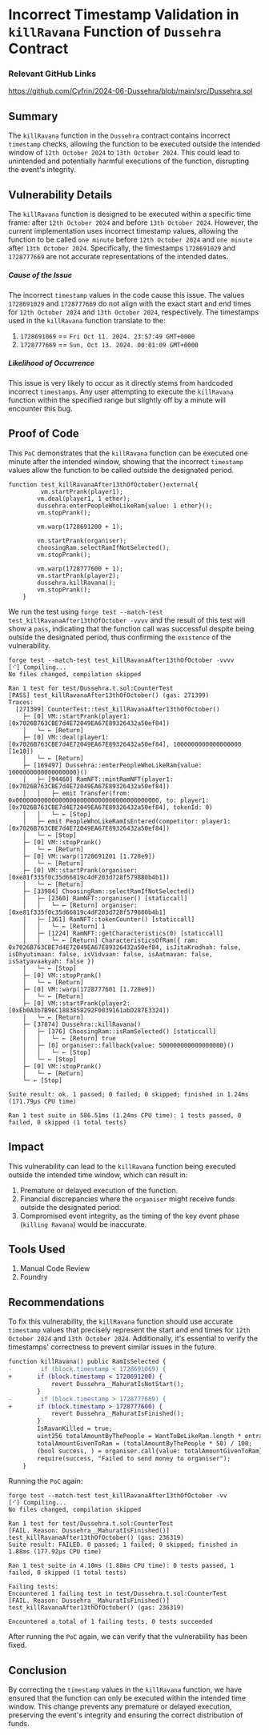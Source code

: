 # Incorrect Timestamp Validation in `killRavana` Function of `Dussehra` Contract            

### Relevant GitHub Links
	
https://github.com/Cyfrin/2024-06-Dussehra/blob/main/src/Dussehra.sol

## Summary
The `killRavana` function in the `Dussehra` contract contains incorrect `timestamp` checks, allowing the function to be executed outside the intended window of `12th October 2024` to `13th October 2024`. This could lead to unintended and potentially harmful executions of the function, disrupting the event's integrity.

## Vulnerability Details
The `killRavana` function is designed to be executed within a specific time frame: after `12th October 2024` and before `13th October 2024`. However, the current implementation uses incorrect timestamp values, allowing the function to be called `one minute` before `12th October 2024` and `one minute` after `13th October 2024`. Specifically, the timestamps `1728691029` and `1728777669` are not accurate representations of the intended dates.

##### Cause of the Issue
The incorrect `timestamp` values in the code cause this issue. The values `1728691029` and `1728777669` do not align with the exact start and end times for `12th October 2024` and `13th October 2024`, respectively.
The timestamps used in the `killRavana` function translate to the: 
1. `1728691069` == `Fri Oct 11. 2024. 23:57:49 GMT+0000 `
2. `1728777669` == `Sun, Oct 13. 2024. 00:01:09 GMT+0000` 

##### Likelihood of Occurrence
This issue is very likely to occur as it directly stems from hardcoded incorrect `timestamps`. Any user attempting to execute the `killRavana` function within the specified range but slightly off by a minute will encounter this bug.
## Proof of Code
This `PoC` demonstrates that the `killRavana` function can be executed one minute after the intended window, showing that the incorrect `timestamp` values allow the function to be called outside the designated period.
```solidity
function test_killRavanaAfter13thOfOctober()external{
         vm.startPrank(player1);
        vm.deal(player1, 1 ether);
        dussehra.enterPeopleWhoLikeRam{value: 1 ether}();
        vm.stopPrank();
        
        vm.warp(1728691200 + 1);
        
        vm.startPrank(organiser);
        choosingRam.selectRamIfNotSelected();
        vm.stopPrank();

        vm.warp(1728777600 + 1);
        vm.startPrank(player2);
        dussehra.killRavana();
        vm.stopPrank();
    }
```

We run the test using `forge test --match-test test_killRavanaAfter13thOfOctober -vvvv` and the result of this test will show a `pass`, indicating that the function call was successful despite being outside the designated period, thus confirming the `existence` of the vulnerability.

```
forge test --match-test test_killRavanaAfter13thOfOctober -vvvv
[⠊] Compiling...
No files changed, compilation skipped

Ran 1 test for test/Dussehra.t.sol:CounterTest
[PASS] test_killRavanaAfter13thOfOctober() (gas: 271399)
Traces:
  [271399] CounterTest::test_killRavanaAfter13thOfOctober()
    ├─ [0] VM::startPrank(player1: [0x7026B763CBE7d4E72049EA67E89326432a50ef84])
    │   └─ ← [Return] 
    ├─ [0] VM::deal(player1: [0x7026B763CBE7d4E72049EA67E89326432a50ef84], 1000000000000000000 [1e18])
    │   └─ ← [Return] 
    ├─ [169497] Dussehra::enterPeopleWhoLikeRam{value: 1000000000000000000}()
    │   ├─ [94460] RamNFT::mintRamNFT(player1: [0x7026B763CBE7d4E72049EA67E89326432a50ef84])
    │   │   ├─ emit Transfer(from: 0x0000000000000000000000000000000000000000, to: player1: [0x7026B763CBE7d4E72049EA67E89326432a50ef84], tokenId: 0)
    │   │   └─ ← [Stop] 
    │   ├─ emit PeopleWhoLikeRamIsEntered(competitor: player1: [0x7026B763CBE7d4E72049EA67E89326432a50ef84])
    │   └─ ← [Stop] 
    ├─ [0] VM::stopPrank()
    │   └─ ← [Return] 
    ├─ [0] VM::warp(1728691201 [1.728e9])
    │   └─ ← [Return] 
    ├─ [0] VM::startPrank(organiser: [0xe81f335f0c35d66819c4dF203d728f579880b4b1])
    │   └─ ← [Return] 
    ├─ [33984] ChoosingRam::selectRamIfNotSelected()
    │   ├─ [2360] RamNFT::organiser() [staticcall]
    │   │   └─ ← [Return] organiser: [0xe81f335f0c35d66819c4dF203d728f579880b4b1]
    │   ├─ [361] RamNFT::tokenCounter() [staticcall]
    │   │   └─ ← [Return] 1
    │   ├─ [1224] RamNFT::getCharacteristics(0) [staticcall]
    │   │   └─ ← [Return] CharacteristicsOfRam({ ram: 0x7026B763CBE7d4E72049EA67E89326432a50ef84, isJitaKrodhah: false, isDhyutimaan: false, isVidvaan: false, isAatmavan: false, isSatyavaakyah: false })
    │   └─ ← [Stop] 
    ├─ [0] VM::stopPrank()
    │   └─ ← [Return] 
    ├─ [0] VM::warp(1728777601 [1.728e9])
    │   └─ ← [Return] 
    ├─ [0] VM::startPrank(player2: [0xEb0A3b7B96C1883858292F0039161abD287E3324])
    │   └─ ← [Return] 
    ├─ [37874] Dussehra::killRavana()
    │   ├─ [376] ChoosingRam::isRamSelected() [staticcall]
    │   │   └─ ← [Return] true
    │   ├─ [0] organiser::fallback{value: 500000000000000000}()
    │   │   └─ ← [Stop] 
    │   └─ ← [Stop] 
    ├─ [0] VM::stopPrank()
    │   └─ ← [Return] 
    └─ ← [Stop] 

Suite result: ok. 1 passed; 0 failed; 0 skipped; finished in 1.24ms (171.79µs CPU time)

Ran 1 test suite in 586.51ms (1.24ms CPU time): 1 tests passed, 0 failed, 0 skipped (1 total tests)
```
## Impact
This vulnerability can lead to the `killRavana` function being executed outside the intended time window, which can result in:

1. Premature or delayed execution of the function.
2. Financial discrepancies where the `organiser` might receive funds outside the designated period.
3. Compromised event integrity, as the timing of the key event phase (`killing Ravana`) would be inaccurate.

## Tools Used
1. Manual Code Review
2. Foundry

## Recommendations
To fix this vulnerability, the `killRavana` function should use accurate `timestamp` values that precisely represent the start and end times for `12th October 2024` and `13th October 2024`. Additionally, it's essential to verify the timestamps' correctness to prevent similar issues in the future.
```diff
function killRavana() public RamIsSelected {
-        if (block.timestamp < 1728691069) {
+       if (block.timestamp < 1728691200) {
            revert Dussehra__MahuratIsNotStart();
        }
-        if (block.timestamp > 1728777669) {
+       if (block.timestamp > 1728777600) {
            revert Dussehra__MahuratIsFinished();
        }
        IsRavanKilled = true;
        uint256 totalAmountByThePeople = WantToBeLikeRam.length * entranceFee;
        totalAmountGivenToRam = (totalAmountByThePeople * 50) / 100;
        (bool success, ) = organiser.call{value: totalAmountGivenToRam}("");
        require(success, "Failed to send money to organiser");
    }
```
Running the `PoC` again:
```
forge test --match-test test_killRavanaAfter13thOfOctober -vv
[⠊] Compiling...
No files changed, compilation skipped

Ran 1 test for test/Dussehra.t.sol:CounterTest
[FAIL. Reason: Dussehra__MahuratIsFinished()] test_killRavanaAfter13thOfOctober() (gas: 236319)
Suite result: FAILED. 0 passed; 1 failed; 0 skipped; finished in 1.88ms (177.92µs CPU time)

Ran 1 test suite in 4.10ms (1.88ms CPU time): 0 tests passed, 1 failed, 0 skipped (1 total tests)

Failing tests:
Encountered 1 failing test in test/Dussehra.t.sol:CounterTest
[FAIL. Reason: Dussehra__MahuratIsFinished()] test_killRavanaAfter13thOfOctober() (gas: 236319)

Encountered a total of 1 failing tests, 0 tests succeeded
```
After running the `PoC` again, we can verify that the vulnerability has been fixed.
## Conclusion

By correcting the `timestamp` values in the `killRavana` function, we have ensured that the function can only be executed within the intended time window. This change prevents any premature or delayed execution, preserving the event's integrity and ensuring the correct distribution of funds.